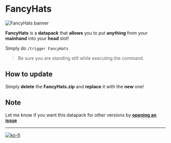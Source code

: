 # FancyHats

![FancyHats banner](https://github.com/El-Kavio/FancyHats/assets/140896938/dde464e2-2fbc-468f-ac15-fd3685c42d50)

**FancyHats** is a **datapack** that **allows** you to put **anything** from your **mainhand** into your **head** slot!

Simply do `/trigger FancyHats`
> Be sure you are standing still while executing the command.

## How to update

Simply **delete** the **FancyHats.zip** and **replace** it with the **new** one!

## Note

Let me know if you want this datapack for other versions by **<a href="https://github.com/El-Kavio/FancyHats/issues" target="_blank">opening an issue**

---

[![ko-fi](https://ko-fi.com/img/githubbutton_sm.svg)](https://ko-fi.com/kavio)
